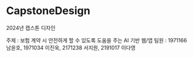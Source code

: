 # CapstoneDesign
2024년 캡스톤 디자인

주제 : 보험 계약 시 안전하게 할 수 있도록 도움을 주는 AI 기반 웹/앱
팀원 : 1971166 남윤호, 1971034 이진욱, 2171238 서지원, 2191017 이다영
